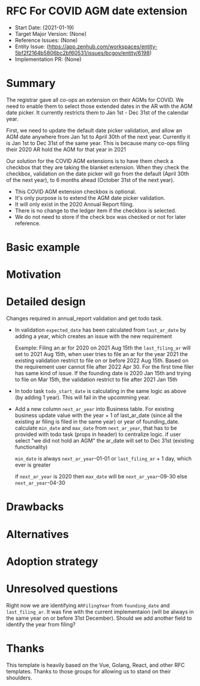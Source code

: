 # RFC For COVID AGM date extension

- Start Date: (2021-01-19)
- Target Major Version: (None)
- Reference Issues: (None)
- Entity Issue: (https://app.zenhub.com/workspaces/entity-5bf2f2164b5806bc2bf60531/issues/bcgov/entity/6198)
- Implementation PR: (None)

# Summary

The registrar gave all co-ops an extension on their AGMs for COVID. We need to enable them to select those extended dates in the AR with the AGM date picker. It currently restricts them to Jan 1st - Dec 31st of the calendar year.

First, we need to update the default date picker validation, and allow an AGM date anywhere from Jan 1st to April 30th of the next year. Currently it is Jan 1st to Dec 31st of the same year. This is because many co-ops filing their 2020 AR hold the AGM for that year in 2021

Our solution for the COVID AGM extensions is to have them check a checkbox that they are taking the blanket extension. When they check the checkbox, validation on the date picker will go from the default (April 30th of the next year), to 6 months ahead (October 31st of the next year).

 - This COVID AGM extension checkbox is optional.
 - It's only purpose is to extend the AGM date picker validation.
 - It will only exist in the 2020 Annual Report filing.
 - There is no change to the ledger item if the checkbox is selected.
 - We do not need to store if the check box was checked or not for later reference.

# Basic example

# Motivation

# Detailed design

Changes required in annual_report validation and get todo task.
  - In validation `expected_date` has been calculated from `last_ar_date` by adding a year, which creates an issue with the new requirement

    Example: Filing an ar for 2020 on 2021 Aug 15th the `last_filing_ar` will set to 2021 Aug 15th, when user tries to file an ar for the year 2021 the existing validation restrict to file on or before 2022 Aug 15th. Based on the requirement user cannot file after 2022 Apr 30. For the first time filer has same kind of issue. If the founding date is 2020 Jan 15th and trying to file on Mar 15th, the validation restrict to file after 2021 Jan 15th

  - In todo task `todo_start_date` is calculating in the same logic as above (by adding 1 year). This will fail in the upcomming year.    

  - Add a new column `next_ar_year` into Business table. For existing business update value with the year + 1 of last_ar_date (since all the existing ar filing is filed in the same year) or year of founding_date.
    calculate `min_date` and `max_date` from `next_ar_year`, that has to be provided with todo task (props in header) to centralize logic.
    if user select "we did not hold an AGM" the ar_date will set to Dec 31st (existing functionality) 
    
    `min_date` is always `next_ar_year`-01-01 or `last_filing_ar` + 1 day, which ever is greater

    if `next_ar_year` is 2020 then `max_date` will be `next_ar_year`-09-30 else `next_ar_year`-04-30 

# Drawbacks

# Alternatives

# Adoption strategy

# Unresolved questions

Right now we are identifying `ARFilingYear` from `founding_date` and `last_filing_ar`. It was fine with the current implementaion (will be always in the same year on or before 31st December). Should we add another field to identify the year from filing?

# Thanks

This template is heavily based on the Vue, Golang, React, and other RFC templates. Thanks to those groups for allowing us to stand on their shoulders.
